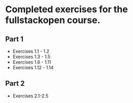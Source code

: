 # Completed exercises for the fullstackopen course.

## Part 1
- Exercises 1.1 - 1.2
- Exercises 1.3 - 1.5
- Exercises 1.6 - 1.11
- Exercises 1.12 - 1.14

## Part 2
- Exercises 2.1-2.5

